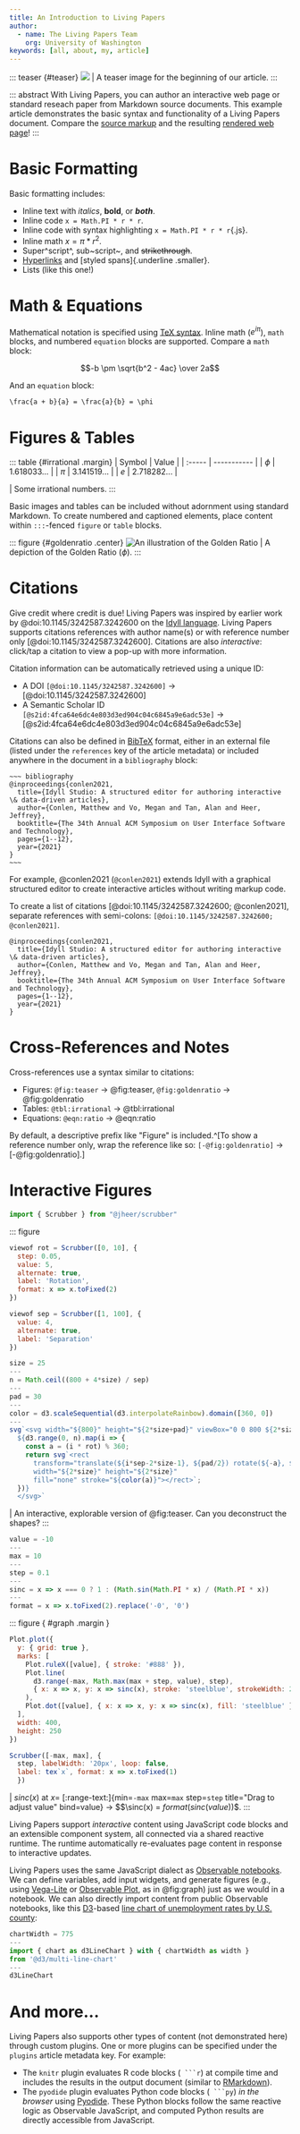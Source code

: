 ```yaml
---
title: An Introduction to Living Papers
author:
  - name: The Living Papers Team
    org: University of Washington
keywords: [all, about, my, article]
---
```


::: teaser {#teaser}
![](assets/squarebow.svg)
| A teaser image for the beginning of our article.
:::

::: abstract
With Living Papers, you can author an interactive web page or standard reseach paper from Markdown source documents.
This example article demonstrates the basic syntax and functionality of a Living Papers document.
Compare the [source markup](https://raw.githubusercontent.com/uwdata/living-papers-template/main/index.md) and the resulting [rendered web page](https://uwdata.github.io/living-papers-template/)!
:::

# Basic Formatting

Basic formatting includes:

- Inline text with _italics_, **bold**, or ***both***.
- Inline code `x = Math.PI * r * r`.
- Inline code with syntax highlighting `x = Math.PI * r * r`{.js}.
- Inline math $x = \pi * r^2$.
- Super^script^, sub~script~, and ~~strikethrough~~.
- [Hyperlinks](https://github.com/uwdata/living-papers) and [styled spans]{.underline .smaller}.
- Lists (like this one!)

<!--
We can use HTML comment syntax for content we don't want in the output.
-->

# Math & Equations

Mathematical notation is specified using [TeX syntax](https://en.wikibooks.org/wiki/LaTeX/Mathematics).
Inline math ($e^{i\pi}$), `math` blocks, and numbered `equation` blocks are supported.
Compare a `math` block:

~~~ math
-b \pm \sqrt{b^2 - 4ac} \over 2a
~~~

And an `equation` block:

~~~ equation {#ratio}
\frac{a + b}{a} = \frac{a}{b} = \phi
~~~

# Figures & Tables

<!--
Figures and tables are placed in the main column by default.
Use the {.margin} class to place them in the right margin,
or use the `{.page}` class to span the page width.
-->

::: table {#irrational .margin}
| Symbol | Value       |
| :----- | ----------- |
| $\phi$ | 1.618033... |
| $\pi$  | 3.141519... |
| $e$    | 2.718282... |

| Some irrational numbers.
:::

<!--
Captions are distinguished from figure/table content using a preceding pipe (`|`) character.
To avoid confusion, table content and captions must be separated by an empty line.
-->

Basic images and tables can be included without adornment using standard Markdown.
To create numbered and captioned elements, place content within `:::`-fenced `figure` or `table` blocks.

::: figure {#goldenratio .center}
![An illustration of the Golden Ratio](https://upload.wikimedia.org/wikipedia/commons/4/44/Golden_ratio_line.svg)
| A depiction of the Golden Ratio ($\phi$).
:::

# Citations

Give credit where credit is due!
Living Papers was inspired by earlier work by @doi:10.1145/3242587.3242600 on the [Idyll language](https://idyll-lang.org/docs).
Living Papers supports citations references with author name(s) or with reference number only [@doi:10.1145/3242587.3242600].
Citations are also _interactive_: click/tap a citation to view a pop-up with more information.

Citation information can be automatically retrieved using a unique ID:

- A DOI `[@doi:10.1145/3242587.3242600]` → [@doi:10.1145/3242587.3242600]
- A Semantic Scholar ID `[@s2id:4fca64e6dc4e803d3ed904c04c6845a9e6adc53e]` → [@s2id:4fca64e6dc4e803d3ed904c04c6845a9e6adc53e]

Citations can also be defined in [BibTeX](https://en.wikipedia.org/wiki/BibTeX) format, either in an external file (listed under the `references` key of the article metadata) or included anywhere in the document in a `bibliography` block:

``` {.smaller}
~~~ bibliography
@inproceedings{conlen2021,
  title={Idyll Studio: A structured editor for authoring interactive \& data-driven articles},
  author={Conlen, Matthew and Vo, Megan and Tan, Alan and Heer, Jeffrey},
  booktitle={The 34th Annual ACM Symposium on User Interface Software and Technology},
  pages={1--12},
  year={2021}
}
~~~
```

For example, @conlen2021 (`@conlen2021`) extends Idyll with a graphical structured editor to create interactive articles without writing markup code.

To create a list of citations [@doi:10.1145/3242587.3242600; @conlen2021], separate references with semi-colons: `[@doi:10.1145/3242587.3242600; @conlen2021]`.

~~~ bibliography
@inproceedings{conlen2021,
  title={Idyll Studio: A structured editor for authoring interactive \& data-driven articles},
  author={Conlen, Matthew and Vo, Megan and Tan, Alan and Heer, Jeffrey},
  booktitle={The 34th Annual ACM Symposium on User Interface Software and Technology},
  pages={1--12},
  year={2021}
}
~~~

# Cross-References and Notes

Cross-references use a syntax similar to citations:

- Figures: `@fig:teaser` → @fig:teaser, `@fig:goldenratio` → @fig:goldenratio
- Tables: `@tbl:irrational` → @tbl:irrational
- Equations: `@eqn:ratio` → @eqn:ratio

By default, a descriptive prefix like "Figure" is included.^[To show a reference number only, wrap the reference like so: `[-@fig:goldenratio]` → [-@fig:goldenratio].]

# Interactive Figures

<!--
JavaScript code blocks evaluate code in the Observable JavaScript dialect.
Use the .hide class to prevent output from being shown in the document.
To show JavaScript code (not evaluate it) use the { .code } class.
-->

``` js { .hide }
import { Scrubber } from "@jheer/scrubber"
```

::: figure
``` js
viewof rot = Scrubber([0, 10], {
  step: 0.05,
  value: 5,
  alternate: true,
  label: 'Rotation',
  format: x => x.toFixed(2)
})
```

``` js
viewof sep = Scrubber([1, 100], {
  value: 4,
  alternate: true,
  label: 'Separation'
})
```

<!--
We can define multiple code cells using the --- delimiter.
Only output from the last cell is shown.
-->

``` js
size = 25
---
n = Math.ceil((800 + 4*size) / sep)
---
pad = 30
---
color = d3.scaleSequential(d3.interpolateRainbow).domain([360, 0])
---
svg`<svg width="${800}" height="${2*size+pad}" viewBox="0 0 800 ${2*size+pad}">
  ${d3.range(0, n).map(i => {
    const a = (i * rot) % 360;
    return svg`<rect
      transform="translate(${i*sep-2*size-1}, ${pad/2}) rotate(${-a}, ${size}, ${size})"
      width="${2*size}" height="${2*size}"
      fill="none" stroke="${color(a)}"></rect>`;
  })}
  </svg>`
```
| An interactive, explorable version of @fig:teaser. Can you deconstruct the shapes?
:::

``` js { .hide }
value = -10
---
max = 10
---
step = 0.1
---
sinc = x => x === 0 ? 1 : (Math.sin(Math.PI * x) / (Math.PI * x))
---
format = x => x.toFixed(2).replace('-0', '0')
```

::: figure { #graph .margin }
``` js
Plot.plot({
  y: { grid: true },
  marks: [
    Plot.ruleX([value], { stroke: '#888' }),
    Plot.line(
      d3.range(-max, Math.max(max + step, value), step),
      { x: x => x, y: x => sinc(x), stroke: 'steelblue', strokeWidth: 2 }
    ),
    Plot.dot([value], { x: x => x, y: x => sinc(x), fill: 'steelblue' })
  ],
  width: 400,
  height: 250
})
```
``` js {bind=value}
Scrubber([-max, max], {
  step, labelWidth: '20px', loop: false,
  label: tex`x`, format: x => x.toFixed(1)
  })
```
| $sinc(x)$ at $x=$ [:range-text:]{min=`-max` max=`max` step=`step` title="Drag to adjust value" bind=value} → $$\sinc(x) = ${format(sinc(value))}$$.
:::

<!--
Above we use the built-in `range-text` component for a draggable number.
Custom web components are specified using the syntax:
 [:component-name:]{attribute1=value1 attribute2=value2}

Under the hood, TeX math elements are also components that support dynamic
updates with embedded JavaScript! If we denote inline math using double
dollar signs ($$), we can then use single dollar signs (${js_code}) for
JavaScript template string interpolation.

We use a `bind` attribute on both the draggable text and code-generated
input elements to _bind_ each of these inputs to a shared value.
The `bind` functionality requires that inputs conform to a simple interface:
the element must fire `input` events upon changes, and expose a `value`
property that can be used to get/set the element's current value.
-->

Living Papers support *interactive* content using JavaScript code blocks and an extensible component system, all connected via a shared reactive runtime.
The runtime automatically re-evaluates page content in response to interactive updates.

Living Papers uses the same JavaScript dialect as [Observable notebooks](https://observablehq.com/@observablehq/a-taste-of-observable).
We can define variables, add input widgets, and generate figures (e.g., using [Vega-Lite](https://observablehq.com/@observablehq/vega-lite) or [Observable Plot](https://observablehq.com/@observablehq/plot), as in @fig:graph) just as we would in a notebook.
We can also directly import content from public Observable notebooks, like this [D3](https://d3js.org/)-based [line chart of unemployment rates by U.S. county](https://observablehq.com/@d3/multi-line-chart):

``` js
chartWidth = 775
---
import { chart as d3LineChart } with { chartWidth as width }
from '@d3/multi-line-chart'
---
d3LineChart
```

# And more...

Living Papers also supports other types of content (not demonstrated here) through custom plugins.
One or more plugins can be specified under the `plugins` article metadata key.
For example:

- The `knitr` plugin evaluates R code blocks (` ```r`) at compile time and includes the results in the output document (similar to [RMarkdown](https://rmarkdown.rstudio.com/)).
- The `pyodide` plugin evaluates Python code blocks (` ```py`) _in the browser_ using  [Pyodide](https://pyodide.org/en/stable/). These Python blocks follow the same reactive logic as Observable JavaScript, and computed Python results are directly accessible from JavaScript.
